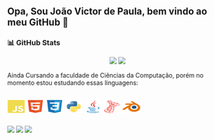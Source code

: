 ## Opa, Sou João Victor de Paula, bem vindo ao meu GitHub 👋

### 📊 GitHub Stats
<div align="center">
  <img width="49%" src="https://github-readme-stats.vercel.app/api?username=JoaoVictordePaulaSilva&show_icons=true&theme=synthwave" />
  <img width="37%" src="https://github-readme-stats.vercel.app/api/top-langs/?username=JoaoVictordePaulaSilva&layout=compact&theme=synthwave" />
</div>


Ainda Cursando a faculdade de Ciências da Computação, porém no momento estou estudando essas linguagens:
<div style="display: inline_block"><br>
  <img align="center" alt="Rafa-Js" height="30" width="40" src="https://raw.githubusercontent.com/devicons/devicon/master/icons/javascript/javascript-plain.svg">
  <img align="center" alt="Rafa-HTML" height="30" width="40" src="https://raw.githubusercontent.com/devicons/devicon/master/icons/html5/html5-original.svg">
  <img align="center" alt="Rafa-CSS" height="30" width="40" src="https://raw.githubusercontent.com/devicons/devicon/master/icons/css3/css3-original.svg">
  <img align="center" alt="Rafa-Python" height="30" width="40" src="https://raw.githubusercontent.com/devicons/devicon/master/icons/python/python-original.svg">
  <img align="center" alt="Java" height="30" width="40" src="https://raw.githubusercontent.com/devicons/devicon/master/icons/java/java-original.svg">
  <img align="center" alt="MS SQL" height="30" width="40" src="https://raw.githubusercontent.com/devicons/devicon/master/icons/microsoftsqlserver/microsoftsqlserver-plain.svg">
  <img align="center" alt="Blender" height="30" width="40" src="https://raw.githubusercontent.com/devicons/devicon/master/icons/blender/blender-original.svg">

  
</div>
  
  ##

<div> 
  <a href="https://www.instagram.com/jvictorsla" target="_blank"><img src="https://img.shields.io/badge/-Instagram-%23E4405F?style=for-the-badge&logo=instagram&logoColor=white" target="_blank"></a>
  <a href = "mailto:joaovitordepaula002@gmail.com"><img src="https://img.shields.io/badge/-Gmail-%23333?style=for-the-badge&logo=gmail&logoColor=white" target="_blank"></a>
  <a href="https://www.linkedin.com/in/jo%C3%A3o-victor-de-paula-silva-71a750269" target="_blank"><img src="https://img.shields.io/badge/-LinkedIn-%230077B5?style=for-the-badge&logo=linkedin&logoColor=white" target="_blank"></a> 
  
</div>
